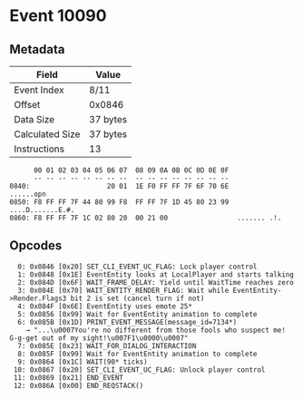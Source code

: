 # Event 10090

## Metadata

| Field           | Value    |
|-----------------|----------|
| Event Index     | 8/11     |
| Offset          | 0x0846   |
| Data Size       | 37 bytes |
| Calculated Size | 37 bytes |
| Instructions    | 13       |

```
      00 01 02 03 04 05 06 07  08 09 0A 0B 0C 0D 0E 0F
      -- -- -- -- -- -- -- --  -- -- -- -- -- -- -- --
0840:                   20 01  1E F0 FF FF 7F 6F 70 6E         ......opn
0850: F8 FF FF 7F 44 80 99 F8  FF FF 7F 1D 45 80 23 99  ....D.......E.#.
0860: F8 FF FF 7F 1C 02 80 20  00 21 00                 ....... .!.     
```

## Opcodes

```
  0: 0x0846 [0x20] SET_CLI_EVENT_UC_FLAG: Lock player control
  1: 0x0848 [0x1E] EventEntity looks at LocalPlayer and starts talking
  2: 0x084D [0x6F] WAIT_FRAME_DELAY: Yield until WaitTime reaches zero
  3: 0x084E [0x70] WAIT_ENTITY_RENDER_FLAG: Wait while EventEntity->Render.Flags3 bit 2 is set (cancel turn if not)
  4: 0x084F [0x6E] EventEntity uses emote 25*
  5: 0x0856 [0x99] Wait for EventEntity animation to complete
  6: 0x085B [0x1D] PRINT_EVENT_MESSAGE(message_id=7134*)
    → "...\u0007You're no different from those fools who suspect me! G-g-get out of my sight!\u007F1\u0000\u0007"
  7: 0x085E [0x23] WAIT_FOR_DIALOG_INTERACTION
  8: 0x085F [0x99] Wait for EventEntity animation to complete
  9: 0x0864 [0x1C] WAIT(90* ticks)
 10: 0x0867 [0x20] SET_CLI_EVENT_UC_FLAG: Unlock player control
 11: 0x0869 [0x21] END_EVENT
 12: 0x086A [0x00] END_REQSTACK()
```
